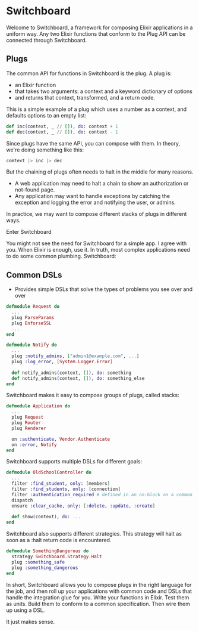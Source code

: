 # Switchboard

Welcome to Switchboard, a framework for composing Elixir applications in a uniform way. Any two Elixir functions that conform to the Plug API can be connected through Switchboard. 

## Plugs

The common API for functions in Switchboard is the plug. A plug is:

- an Elixir function
- that takes two arguments: a context and a keyword dictionary of options
- and returns that context, transformed, and a return code.

This is a simple example of a plug which uses a number as a context, and defaults options to an empty list:

```elixir
def inc(context, _ // []), do: context + 1
def dec(context, _ // []), do: context - 1
```

Since plugs have the same API, you can compose with them. In theory, we're doing something like this:

```elixir
comtext |> inc |> dec
```

But the chaining of plugs often needs to halt in the middle for many reasons. 

- A web application may need to halt a chain to show an authorization or not-found page. 
- Any application may want to handle exceptions by catching the exception and logging the error and notifying the user, or admins. 

In practice, we may want to compose different stacks of plugs in different ways. 

Enter Switchboard

You might not see the need for Switchboard for a simple app. I agree with you. When Elixir is enough, use it. In truth, most complex applications need to do some common plumbing. Switchboard:

## Common DSLs

- Provides simple DSLs that solve the types of problems you see over and over

```elixir
defmodule Request do
  ...
  plug ParseParams
  plug EnforseSSL
  ...
end

defmodule Notify do
  ...
  plug :notify_admins, ["admin1@example.com", ...]
  plug :log_error, [System.Logger.Error]
  
  def notify_admins(context, []), do: something
  def notify_admins(context, []), do: something_else
end
```

Switchboard makes it easy to compose groups of plugs, called stacks:

```elixir
defmodule Application do
  ...
  plug Request
  plug Router
  plug Renderer

  on :authenticate, Vendor.Authenticate
  on :error, Notify
end
```

Switchboard supports multiple DSLs for different goals:

```elixir
defmodule OldSchoolController do
  ...
  filter :find_student, only: [members]
  filter :find_students, only: [connection]
  filter :authentication_required # defined in an on-block on a common parent
  dispatch
  ensure :clear_cache, only: [:delete, :update, :create]
  
  def show(context), do: ...
end
```

Switchboard also supports different strategies. This strategy will halt as soon as a :halt return code is encountered. 

```elixir
defmodule SomethingDangerous do
  strategy Switchboard.Strategy.Halt
  plug :something_safe
  plug :something_dangerous
end
```

In short, Switchboard allows you to compose plugs in the right language for the job, and then roll up your applications with common code and DSLs that handle the integration glue for you.  Write your functions in Elixir. Test them as units. Build them to conform to a common specification. Then wire them up using a DSL. 

It just makes sense. 






